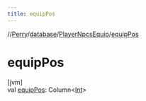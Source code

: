 ```yaml
---
title: equipPos
---
```

//[Perry](../../../index.html)/[database](../index.html)/[PlayerNpcsEquip](index.html)/[equipPos](equip-pos.html)



# equipPos



[jvm]\
val [equipPos](equip-pos.html): Column&lt;[Int](https://kotlinlang.org/api/latest/jvm/stdlib/kotlin/-int/index.html)&gt;




